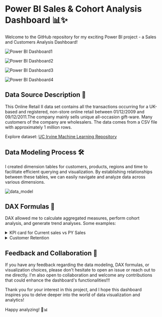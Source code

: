 # Power BI Sales & Cohort Analysis Dashboard 📊✨

Welcome to the GitHub repository for my exciting Power BI project - a Sales and Customers Analysis Dashboard!

![Power BI Dashboard1](https://github.com/NickTimosh/PowerBI_Sales_and_Customers/assets/116592259/44346a14-20fb-405a-9005-7e38e49a9db6)

![Power BI Dashboard2](https://github.com/NickTimosh/PowerBI_Sales_and_Customers/assets/116592259/e40e8271-a3d0-47c8-b52d-751bb28bd29f)

![Power BI Dashboard3](https://github.com/NickTimosh/PowerBI_Sales_and_Customers/assets/116592259/f779e391-78b6-4d47-b3bb-3f9fbcf4e125)

![Power BI Dashboard4](https://github.com/NickTimosh/PowerBI_Sales_and_Customers/assets/116592259/e78003b0-064e-4ea1-8003-1496d96ab2b2)

## Data Source Description 📂

This Online Retail II data set contains all the transactions occurring for a UK-based and registered, non-store online retail between 01/12/2009 and 09/12/2011.The company mainly sells unique all-occasion gift-ware. Many customers of the company are wholesalers. The data comes from a CSV file with approximately 1 million rows. 

Explore dataset: [UC Irvine Machine Learning Repository](https://archive.ics.uci.edu/dataset/502/online+retail+ii)

## Data Modeling Process 🛠️

I created dimension tables for customers, products, regions and time to facilitate efficient querying and visualization. By establishing relationships between these tables, we can easily navigate and analyze data across various dimensions.

![data_model](https://github.com/NickTimosh/PowerBI_Sales_and_Customers/assets/116592259/4cd068ca-7d4e-4419-abb9-4b022a2163c6)


## DAX Formulas 💼

DAX allowed me to calculate aggregated measures, perform cohort analysis, and generate trend analyses. Some examples:

<details>
<summary>KPI card for Current sales vs PY Sales</summary>

---

```
% Total_Sales_diff_prev_year = 

VAR _this_year = [Total_Sales]
VAR _prev_year = 
    CALCULATE(
        [Total_Sales],
        SAMEPERIODLASTYEAR(Dim_Calendar[Date])
    )
VAR _diff = _this_year - _prev_year
VAR _sign = IF(_diff>0,"▲", "▼")


RETURN

_sign & FORMAT(
    COALESCE(
        DIVIDE(_diff,_prev_year),
        0
        ),
        "#0.0%"
)
& " | "
& 
_sign & FORMAT(
    COALESCE(
        DIVIDE(_diff,1000),
        0
        ),
        "$#,##0.0K"
)
```

---
</details>


<details>
<summary>Customer Retention</summary>

---

-- Resurrected Customers
```
Resurrected_Customers = 
    
VAR _CustomersThisMonth = 
    VALUES(Fact_Retail[Customer ID])

VAR _CustomersLastMonth = 
    CALCULATETABLE(
        VALUES(Fact_Retail[Customer ID]),
        PREVIOUSMONTH((Dim_Calendar[Start of Month]))
    )

VAR _NewCustomers = 
    CALCULATETABLE(
        VALUES(Fact_Retail[Customer ID]),
        Fact_Retail[Months Since first Transaction] = 0
    )

VAR _ResurrectedCustomers = 
    EXCEPT(
        EXCEPT(
            _CustomersThisMonth,
            _CustomersLastMonth
        ), -- remove last month`s customers
        _NewCustomers
    ) -- remove new customers

RETURN
    COUNTROWS(_ResurrectedCustomers)
```

-- Cohort Performance

```
Cohort_Performance = 
    
    VAR _MinDate = MIN(Dim_Calendar[Start of Month])

    VAR _MaxDate = MAX(Dim_Calendar[Start of Month])

    RETURN
        CALCULATE(
            [Active_Customers],
            REMOVEFILTERS(Dim_Calendar[Start of Month]),
            RELATEDTABLE(Dim_Customers),
            Dim_Customers[First_Transaction_Month] >= _MinDate 
                && Dim_Customers[First_Transaction_Month] <= _MaxDate
        )
```

---
</details>


## Feedback and Collaboration 🙌

If you have any feedback regarding the data modeling, DAX formulas, or visualization choices, please don't hesitate to open an issue or reach out to me directly. I'm also open to collaboration and welcome any contributions that could enhance the dashboard's functionalities!!!

Thank you for your interest in this project, and I hope this dashboard inspires you to delve deeper into the world of data visualization and analytics!

Happy analyzing! 🚀📊
